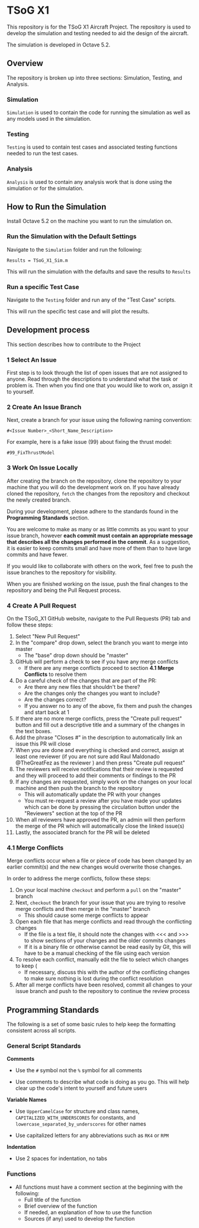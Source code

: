 # TSoG X1

This repository is for the TSoG X1 Aircraft Project. The repository is used to develop the simulation and testing needed to aid the design of the aircraft.

The simulation is developed in Octave 5.2.

## Overview

The repository is broken up into three sections: Simulation, Testing, and Analysis.

### Simulation
`Simulation` is used to contain the code for running the simulation as well as any models used in the simulation.

### Testing
`Testing` is used to contain test cases and associated testing functions needed to run the test cases.

### Analysis
`Analysis` is used to contain any analysis work that is done using the simulation or for the simulation.

## How to Run the Simulation

Install Octave 5.2 on the machine you want to run the simulation on.

### Run the Simulation with the Default Settings

Navigate to the `Simulation` folder and run the following:

`Results = TSoG_X1_Sim.m`

This will run the simulation with the defaults and save the results to `Results`

### Run a specific Test Case

Navigate to the `Testing` folder and run any of the "Test Case" scripts.

This will run the specific test case and will plot the results.

## Development process

This section describes how to contribute to the Project

### 1 Select An Issue

First step is to look through the list of open issues that are not assigned to anyone. Read through the descriptions to understand what the task or problem is. Then when you find one that you would like to work on, assign it to yourself.

### 2 Create An Issue Branch

Next, create a branch for your issue using the following naming convention:

`#<Issue Number>_<Short_Name_Description>`

For example, here is a fake issue (99) about fixing the thrust model:

`#99_FixThrustModel`

### 3 Work On Issue Locally

After creating the branch on the repository, clone the repository to your machine that you will do the development work on. If you have already cloned the repository, `fetch` the changes from the repository and checkout the newly created branch.

During your development, please adhere to the standards found in the **Programming Standards** section.

You are welcome to make as many or as little commits as you want to your issue branch, however **each commit must contain an appropriate message that describes all the changes performed in the commit**. As a suggestion, it is easier to keep commits small and have more of them than to have large commits and have fewer.

If you would like to collaborate with others on the work, feel free to push the issue branches to the repository for visibility.

When you are finished working on the issue, push the final changes to the repository and being the Pull Request process.

### 4 Create A Pull Request

On the TSoG_X1 GitHub website, navigate to the Pull Requests (PR) tab and follow these steps:

1. Select "New Pull Request"
2. In the "compare" drop down, select the branch you want to merge into master
    * The "base" drop down should be "master"
3. GitHub will perform a check to see if you have any merge conflicts
    * If there are any merge conflicts proceed to section **4.1 Merge Conflicts** to resolve them
4. Do a careful check of the changes that are part of the PR:
    * Are there any new files that shouldn't be there?
    * Are the changes only the changes you want to include?
    * Are the changes correct?
    * If you answer no to any of the above, fix them and push the changes and start back at 1
5. If there are no more merge conflicts, press the "Create pull request" button and fill out a descriptive title and a summary of the changes in the text boxes.
6. Add the phrase "Closes #<issue number>" in the description to automatically link an issue this PR will close
7. When you are done and everything is checked and correct, assign at least one reviewer (if you are not sure add Raul Maldonado @TheGreatFez as the reviewer ) and then press "Create pull request"
8. The reviewers will receive notifications that their review is requested and they will proceed to add their comments or findings to the PR
9. If any changes are requested, simply work on the changes on your local machine and then push the branch to the repository
    * This will automatically update the PR with your changes
    * You must re-request a review after you have made your updates which can be done by pressing the circulation button under the "Reviewers" section at the top of the PR
10. When all reviewers have approved the PR, an admin will then perform the merge of the PR which will automatically close the linked issue(s)
11. Lastly, the associated branch for the PR will be deleted

### 4.1 Merge Conflicts

Merge conflicts occur when a file or piece of code has been changed by an earlier commit(s) and the new changes would overwrite those changes.

In order to address the merge conflicts, follow these steps:

1. On your local machine `checkout` and perform a `pull` on the "master" branch
2. Next, `checkout` the branch for your issue that you are trying to resolve merge conflicts and then merge in the "master" branch
    * This should cause some merge conflicts to appear
3. Open each file that has merge conflicts and read through the conflicting changes
    * If the file is a text file, it should note the changes with <<< and >>> to show sections of your changes and the older commits changes
    * If it is a binary file or otherwise cannot be read easily by Git, this will have to be a manual checking of the file using each version
4. To resolve each conflict, manually edit the file to select which changes to keep (
    * If necessary, discuss this with the author of the conflicting changes to make sure nothing is lost during the conflict resolution
5. After all merge conflicts have been resolved, commit all changes to your issue branch and push to the repository to continue the review process

## Programming Standards

The following is a set of some basic rules to help keep the formatting consistent across all scripts.

### General Script Standards

**Comments**
* Use the `#` symbol not the `%` symbol for all comments

* Use comments to describe what code is doing as you go. This will help clear up the code's intent to yourself and future users

**Variable Names**
* Use `UpperCamelCase` for structure and class names, `CAPITALIZED_WITH_UNDERSCORES` for constants, and `lowercase_separated_by_underscores` for other names

* Use capitalized letters for any abbreviations such as `RK4` or `RPM`

**Indentation**
* Use 2 spaces for indentation, no tabs

### Functions
* All functions must have a comment section at the beginning with the following:
  * Full title of the function
  * Brief overview of the function
  * If needed, an explanation of how to use the function
  * Sources (if any) used to develop the function

